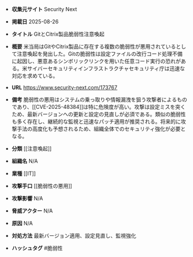 - **収集元サイト**
Security Next

- **掲載日**
2025-08-26

- **タイトル**
GitとCitrix製品脆弱性注意喚起

- **概要**
米当局はGitやCitrix製品に存在する複数の脆弱性が悪用されているとして注意喚起を発出した。Gitの脆弱性は設定ファイルの改行コード処理不備に起因し、悪意あるシンボリックリンクを用いた任意コード実行の恐れがある。米サイバーセキュリティインフラストラクチャセキュリティ庁は迅速な対応を求めている。

- **URL**
https://www.security-next.com/173767

- **備考**
脆弱性の悪用はシステムの乗っ取りや情報漏洩を狙う攻撃者によるものであり、[[CVE-2025-48384]]は特に危険度が高い。攻撃は設定ミスを突くため、最新バージョンへの更新と設定の見直しが必須である。類似の脆弱性も多く存在し、継続的な監視と迅速なパッチ適用が推奨される。将来的に攻撃手法の高度化も予想されるため、組織全体でのセキュリティ強化が必要となる。

- **分類**
[[注意喚起]]

- **組織名**
N/A

- **業種**
[[IT]]

- **攻撃手口**
[[脆弱性の悪用]]

- **攻撃影響**
N/A

- **脅威アクター**
N/A

- **原因**
N/A

- **対処方法**
最新バージョン適用、設定見直し、監視強化

- **ハッシュタグ**
#脆弱性
